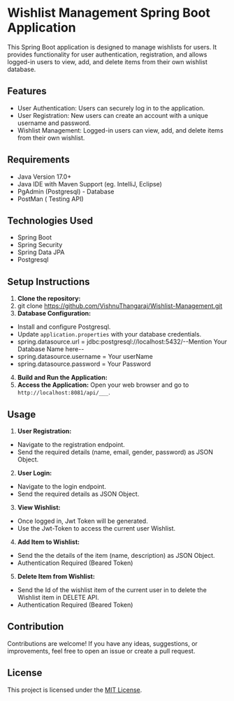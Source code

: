# Wishlist Management Spring Boot Application

This Spring Boot application is designed to manage wishlists for users. It provides functionality for user authentication, registration, and allows logged-in users to view, add, and delete items from their own wishlist database.

## Features

- User Authentication: Users can securely log in to the application.
- User Registration: New users can create an account with a unique username and password.
- Wishlist Management: Logged-in users can view, add, and delete items from their own wishlist.

## Requirements
- Java Version 17.0+
- Java IDE with Maven Support (eg. IntelliJ, Eclipse)
- PgAdmin (Postgresql) - Database
- PostMan ( Testing API)

## Technologies Used

- Spring Boot
- Spring Security
- Spring Data JPA
- Postgresql

## Setup Instructions

1. **Clone the repository:**
2. git clone https://github.com/VishnuThangaraj/Wishlist-Management.git
3. **Database Configuration:**
- Install and configure Postgresql.
- Update `application.properties` with your database credentials.
- spring.datasource.url = jdbc:postgresql://localhost:5432/--Mention Your Database Name here--
- spring.datasource.username = Your userName
- spring.datasource.password = Your Password
4. **Build and Run the Application:**
5. **Access the Application:**
Open your web browser and go to `http://localhost:8081/api/___`.

## Usage

1. **User Registration:**

- Navigate to the registration endpoint.
- Send the required details (name, email, gender, password) as JSON Object.
  
2. **User Login:**

- Navigate to the login endpoint.
- Send the required details as JSON Object.

3. **View Wishlist:**

- Once logged in, Jwt Token will be generated.
- Use the Jwt-Token to access the current user Wishlist.

4. **Add Item to Wishlist:**

- Send the the details of the item (name, description) as JSON Object.
- Authentication Required (Beared Token)

5. **Delete Item from Wishlist:**

- Send the Id of the wishlist item of the current user in to delete the Wishlist item in DELETE API.
- Authentication Required (Beared Token)

## Contribution

Contributions are welcome! If you have any ideas, suggestions, or improvements, feel free to open an issue or create a pull request.

## License

This project is licensed under the [MIT License](Apache2.0).
